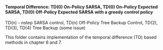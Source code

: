#### Temporal Difference: TD(0) On-Policy SARSA, TD(0) On-Policy Expected SARSA, TD(0) Off-Policy Expected SARSA with a greedy control policy
TD(n) - nstep SARSA control, TD(n) Off-Policy Tree Backup Control, TD(2), TD(3), TD(4)
Tree Backup (some issue)

This folder contains implementation of the temporal difference (TD) based methods in chapter 6 and 7.
